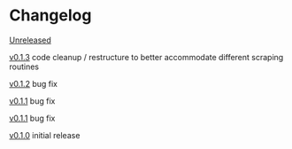 # Changelog

[Unreleased]

[v0.1.3]
code cleanup / restructure to better accommodate different scraping routines

[v0.1.2]
bug fix

[v0.1.1]
bug fix

[v0.1.1]
bug fix

[v0.1.0]
initial release

[Unreleased]: https://github.com/teauxfu/gg-scrape
[v0.1.3]: https://github.com/teauxfu/gg-scrape/releases/tag/v0.1.3
[v0.1.2]: https://github.com/teauxfu/gg-scrape/releases/tag/v0.1.2
[v0.1.1]: https://github.com/teauxfu/gg-scrape/releases/tag/v0.1.1
[v0.1.0]: https://github.com/teauxfu/gg-scrape/releases/tag/v0.1.0

